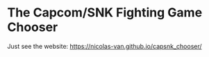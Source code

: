 # The Capcom/SNK Fighting Game Chooser

Just see the website: https://nicolas-van.github.io/capsnk_chooser/
